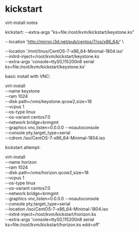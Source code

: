 # kickstart

virt-install notes

kickstart:
 --extra-args "ks=file:/root/kvm/kickstart/keystone.ks"

--location 'http://mirror.i3d.net/pub/centos/7/os/x86_64/' \

--location '/mnt/linux/CentOS-7-x86_64-Minimal-1804.iso' \
--initrd-inject=/root/kvm/kickstart/keystone.ks \
--extra-args 'console=ttyS0,115200n8 serial ks=file:/root/kvm/kickstart/keystone.ks'

basic install with VNC:

virt-install \
--name keystone \
--ram 1024 \
--disk path=/vms/keystone.qcow2,size=18 \
--vcpus 1 \
--os-type linux \
--os-variant centos7.0 \
--network bridge=brmgmt \
--graphics vnc,listen=0.0.0.0 --noautoconsole \
--console pty,target_type=serial \
--cdrom /iso/CentOS-7-x86_64-Minimal-1804.iso


kickstart attempt:

virt-install \
--name horizon \
--ram 1024 \
--disk path=/vms/horizon.qcow2,size=18 \
--vcpus 1 \
--os-type linux \
--os-variant centos7.0 \
--network bridge=brmgmt \
--graphics vnc,listen=0.0.0.0 --noautoconsole \
--console pty,target_type=serial \
--location /iso/CentOS-7-x86_64-Minimal-1804.iso \
--initrd-inject=/root/kvm/kickstart/horizon.ks \
--extra-args 'console=ttyS0,115200n8 serial ks=file:/root/kvm/kickstart/horizon.ks edd=off'
